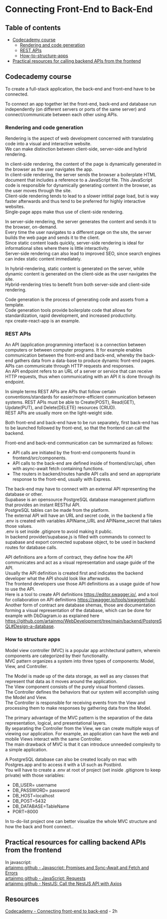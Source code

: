 # Connecting Front-End to Back-End

## Table of contents
- [Codecademy course](#Codecademy-course)
  - [Rendering and code generation](#Rendering-and-code-generation)
  - [REST APIs](#REST-APIs)
  - [How-to-structure-apps](#How-to-structure-apps)
- [Practical resources for calling backend APIs from the frontend](#Practical-resources-for-calling-backend-APIs-from-the-frontend)

## Codecademy course

To create a full-stack application, the back-end and front-end have to be connected.<br>

To connect an app together let the front-end, back-end and database run independently (on different servers or ports of the same server) and connect/communicate between each other using APIs.

### Rendering and code generation
Rendering is the aspect of web development concerned with translating code into a visual and interactive website.<br>
We can make distinction between client-side, server-side and hybrid rendering.<br>

In client-side rendering, the content of the page is dynamically generated in the browser as the user navigates the app.<br>
In client-side rendering, the server sends the browser a boilerplate HTML document that includes a reference to a JavaScript file. This JavaScript code is responsible for dynamically generating content in the browser, as the user moves through the site.<br>
Client-side rendering tends to lead to a slower intitial page load, but is way faster afterwards and thus tend to be preferred for highly interactive websites.<br>
Single-page apps make thus use of client-side rendering.

In server-side rendering, the server generates the content and sends it to the browser, on-demand.<br>
Every time the user navigates to a different page on the site, the server builds the web page and sends it to the client.<br>
Since static content loads quickly, server-side rendering is ideal for informational sites where there is little interactivity.<br>
Server-side rendering can also lead to improved SEO, since search engines can index static content immediately.

In hybrid-rendering, static content is generated on the server, while dynamic content is generated on the client-side as the user navigates the site.<br>
Hybrid-rendering tries to benefit from both server-side and client-side rendering.

Code generation is the process of generating code and assets from a template.<br>
Code generation tools provide boilerplate code that allows for standardization, rapid development, and increased productivity.<br>
npx create-react-app is an example.

### REST APIs
An API (application programming interface) is a connection between computers or between computer programs. It for example enables communication between the front-end and back-end, whereby the back-end gathers data from a data-base to produce dynamic front-end pages.<br>
APIs can communicate through HTTP requests and responses.<br>
An API endpoint refers to an URL of a server or service that can receive HTTP requests, thus when communicating with an API it is done through its endpoint.

In simple terms REST APIs are APIs that follow certain conventions/standards for easier/more-efficient communication between systems.
REST APIs must be able to Create(POST), Read(GET), Update(PUT), and Delete(DELETE) resources (CRUD).<br>
REST APIs are usually more on the light-weight side.

Both front-end and back-end have to be run separately, first back-end has to be launched followed by front-end, so that the frontend can call the backend.<br>

Front-end and back-end communication can be summarized as follows:
* API calls are initiated by the front-end components found in frontend/src/components.
* API calls to the back-end are defined inside of frontend/src/api, often with async-await fetch containing functions.
* The routers in backend/routes handle API calls and send an appropriate response to the front-end, usually with Express.

The back-end may have to connect with an external API representing the database or other.<br>
Supabase is an opensource PostgreSQL database management platform that provides an instant RESTful API.<br>
PostgreSQL tables can be made from the platform.<br>
The external API will have an URL and secret code, in the backend a file .env is created with variables APIName_URL and APIName_secret that takes those values.<br>
.env is set inside .gitignore to avoid making it public.<br>
In backend provider/supabase.js is filled with commands to connect to supabase and export connected supabase object, to be used in backend routes for database calls.

API definitions are a form of contract, they define how the API communicates and act as a visual representation and usage guide of the API.<br>
Usually the API definition is created first and indicates the backend developer what the API should look like afterwards.<br>
The frontend developers use those API definitions as a usage guide of how to use the API.<br>
Here is a tool to create API definitions https://editor.swagger.io/, and a tool for collaboration on API definitions https://swagger.io/tools/swaggerhub/.
Another form of contract are database shemas, those are documentation forming a visual representation of the database, which can be done for example with DbDiagram.io as explained here https://github.com/artainmo/WebDevelopment/tree/main/backend/PostgreSQL#Design-a-database.

### How to structure apps

Model view controller (MVC) is a popular app architectural pattern, wherein components are categorized by their functionality.<br>
MVC pattern organizes a system into three types of components: Model, View, and Controller.

The Model is made up of the data storage, as well as any classes that represent that data as it moves around the application.<br>
The View component consists of the purely visual frontend classes.<br>
The Controller defines the behaviors that our system will accomplish using the Model and View.<br>
The Controller is responsible for receiving events from the View and processing them to make responses by gathering data from the Model.

The primary advantage of the MVC pattern is the separation of the data representation, logical, and presentational layers.<br>
By separating the Controller from the View, we can create multiple ways of viewing our application. For example, an application can have the web and mobile Views interact with the same Controller.<br>
The main drawback of MVC is that it can introduce unneeded complexity to a simple application.

A PostgreSQL database can also be created locally on mac with Postgres.app and to access it with a UI such as Postbird.<br>
You will have to create a .env at root of project (set inside .gitignore to keep private) with those variables:
* DB_USER= username
* DB_PASSWORD= password
* DB_HOST=localhost
* DB_POST=5432
* DB_DATABASE=TableName
* PORT=8000

In to-do-list project one can better visualize the whole MVC structure and how the back and front connect..

## Practical resources for calling backend APIs from the frontend

In javascript:<br>
[artainmo github - Javascript: Promises and Sync-Await and Fetch and Errors](https://github.com/artainmo/WebDevelopment/tree/main/back-front-end/javascript#PROMISES-and-SYNC-AWAIT-and-FETCH-and-ERRORS)<br>
[artainmo github - JavaScript: Requests](https://github.com/artainmo/WebDevelopment/tree/main/back-front-end/javascript#REQUESTS)<br>
[artainmo github - NestJS: Call the NestJS API with Axios](https://github.com/artainmo/WebDevelopment/tree/main/backend/NestJS#Call-the-NestJS-API-with-axios)<br>

## Resources
[Codecademy - Connecting front-end to back-end](https://www.codecademy.com/learn/connecting-front-end-to-back-end) - 2h<br>
